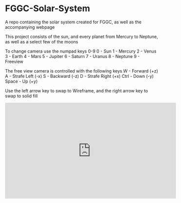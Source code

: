 # FGGC-Solar-System
A repo containing the solar system created for FGGC, as well as the accompanying webpage

This project consists of the sun, and every planet from Mercury to Neptune, as well as a select few of the moons

To change camera use the numpad keys 0-9
0 - Sun
1 - Mercury
2 - Venus
3 - Earth
4 - Mars
5 - Jupiter
6 - Saturn
7 - Uranus
8 - Neptune
9 - Freeview

The free view camera is controlled with the following keys
W - Forward (+z)
A - Strafe Left (-x)
S - Backward (-z)
D - Strafe Right (+x)
Ctrl - Down (-y)
Space - Up (+y)

Use the left arrow key to swap to Wireframe, and the right arrow key to swap to solid fill

<iframe width="560" height="315" src="https://www.youtube.com/embed/4wzgSEGyMLY?si=FdzvBqvG2rcvfgUD" title="YouTube video player" frameborder="0" allow="accelerometer; autoplay; clipboard-write; encrypted-media; gyroscope; picture-in-picture; web-share" allowfullscreen></iframe>
